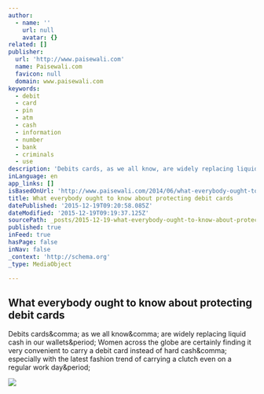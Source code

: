 ```yaml
---
author:
  - name: ''
    url: null
    avatar: {}
related: []
publisher:
  url: 'http://www.paisewali.com'
  name: Paisewali.com
  favicon: null
  domain: www.paisewali.com
keywords:
  - debit
  - card
  - pin
  - atm
  - cash
  - information
  - number
  - bank
  - criminals
  - use
description: 'Debits cards, as we all know, are widely replacing liquid cash in our wallets. Women across the globe are certainly finding it very convenient to carry a debit card instead of hard cash, especially with the latest fashion trend of carrying a clutch even on a regular work day.'
inLanguage: en
app_links: []
isBasedOnUrl: 'http://www.paisewali.com/2014/06/what-everybody-ought-to-know-about-protecting-debit-cards/'
title: What everybody ought to know about protecting debit cards
datePublished: '2015-12-19T09:20:58.085Z'
dateModified: '2015-12-19T09:19:37.125Z'
sourcePath: _posts/2015-12-19-what-everybody-ought-to-know-about-protecting-debit-cards.md
published: true
inFeed: true
hasPage: false
inNav: false
_context: 'http://schema.org'
_type: MediaObject

---
```

<article style=""><h1>What everybody ought to know about protecting debit cards</h1><p>Debits cards&amp;comma; as we all know&amp;comma; are widely replacing liquid cash in our wallets&amp;period; Women across the globe are certainly finding it very convenient to carry a debit card instead of hard cash&amp;comma; especially with the latest fashion trend of carrying a clutch even on a regular work day&amp;period;</p><img src="http://www.paisewali.com/test/wp-content/uploads/2014/06/How-to-protect-your-debit-card-infographic.jpg" /></article>